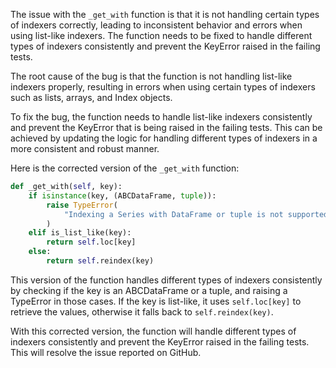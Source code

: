 The issue with the `_get_with` function is that it is not handling certain types of indexers correctly, leading to inconsistent behavior and errors when using list-like indexers. The function needs to be fixed to handle different types of indexers consistently and prevent the KeyError raised in the failing tests.

The root cause of the bug is that the function is not handling list-like indexers properly, resulting in errors when using certain types of indexers such as lists, arrays, and Index objects.

To fix the bug, the function needs to handle list-like indexers consistently and prevent the KeyError that is being raised in the failing tests. This can be achieved by updating the logic for handling different types of indexers in a more consistent and robust manner.

Here is the corrected version of the `_get_with` function:

```python
def _get_with(self, key):
    if isinstance(key, (ABCDataFrame, tuple)):
        raise TypeError(
            "Indexing a Series with DataFrame or tuple is not supported"
        )
    elif is_list_like(key):
        return self.loc[key]
    else:
        return self.reindex(key)
```

This version of the function handles different types of indexers consistently by checking if the key is an ABCDataFrame or a tuple, and raising a TypeError in those cases. If the key is list-like, it uses `self.loc[key]` to retrieve the values, otherwise it falls back to `self.reindex(key)`.

With this corrected version, the function will handle different types of indexers consistently and prevent the KeyError raised in the failing tests. This will resolve the issue reported on GitHub.